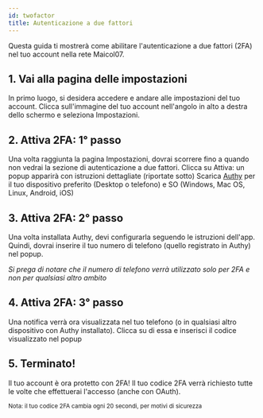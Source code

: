 ```yaml
---
id: twofactor
title: Autenticazione a due fattori
---
```


Questa guida ti mostrerà come abilitare l'autenticazione a due fattori (2FA) nel tuo account nella rete Maicol07.

## 1. Vai alla pagina delle impostazioni
In primo luogo, si desidera accedere e andare alle impostazioni del tuo account. Clicca sull'immagine del tuo account nell'angolo in alto a destra dello schermo e seleziona Impostazioni.

## 2. Attiva 2FA: 1° passo
Una volta raggiunta la pagina Impostazioni, dovrai scorrere fino a quando non vedrai la sezione di autenticazione a due fattori. Clicca su Attiva: un popup apparirà con istruzioni dettagliate (riportate sotto) Scarica [Authy](https://authy.com/download/) per il tuo dispositivo preferito (Desktop o telefono) e SO (Windows, Mac OS, Linux, Android, iOS)

## 3. Attiva 2FA: 2° passo
Una volta installata Authy, devi configurarla seguendo le istruzioni dell'app. Quindi, dovrai inserire il tuo numero di telefono (quello registrato in Authy) nel popup.

*Si prega di notare che il numero di telefono verrà utilizzato solo per 2FA e non per qualsiasi altro ambito*

## 4. Attiva 2FA: 3° passo
Una notifica verrà ora visualizzata nel tuo telefono (o in qualsiasi altro dispositivo con Authy installato). Clicca su di essa e inserisci il codice visualizzato nel popup

## 5. Terminato!
Il tuo account è ora protetto con 2FA! Il tuo codice 2FA verrà richiesto tutte le volte che effettuerai l'accesso (anche con OAuth).

<small>Nota: il tuo codice 2FA cambia ogni 20 secondi, per motivi di sicurezza</small>